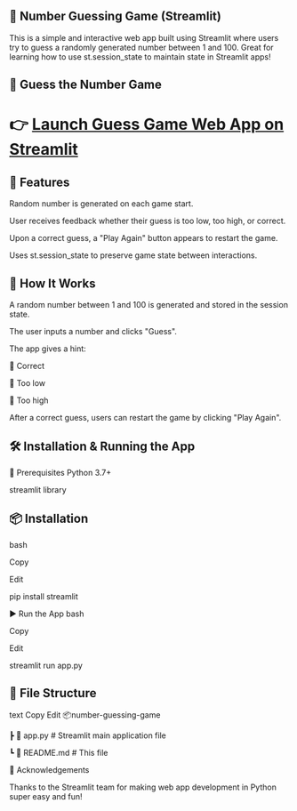 ## 🎯 Number Guessing Game (Streamlit)
This is a simple and interactive web app built using Streamlit where users try to guess a randomly generated number between 1 and 100. Great for learning how to use st.session_state to maintain state in Streamlit apps!

## 🎯 Guess the Number Game

# 👉 [Launch Guess Game Web App on Streamlit](https://guessgame-jrkpyhmpmvqpn26usj7ced.streamlit.app/)


## 🚀 Features
Random number is generated on each game start.

User receives feedback whether their guess is too low, too high, or correct.

Upon a correct guess, a "Play Again" button appears to restart the game.

Uses st.session_state to preserve game state between interactions.


## 🧩 How It Works
A random number between 1 and 100 is generated and stored in the session state.

The user inputs a number and clicks "Guess".

The app gives a hint:

🎯 Correct

🔽 Too low

🔼 Too high

After a correct guess, users can restart the game by clicking "Play Again".

## 🛠️ Installation & Running the App

🔧 Prerequisites
Python 3.7+

streamlit library

## 📦 Installation
bash

Copy

Edit

pip install streamlit

▶️ Run the App
bash

Copy

Edit

streamlit run app.py

## 📁 File Structure
text
Copy
Edit
📦number-guessing-game

 ┣ 📄 app.py            # Streamlit main application file
 
 ┗ 📄 README.md         # This file
 
🙌 Acknowledgements

Thanks to the Streamlit team for making web app development in Python super easy and fun!



